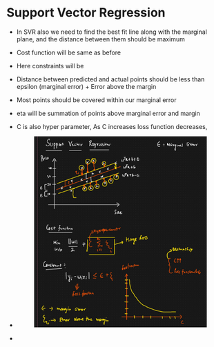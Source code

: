 # Support Vector Regression

* In SVR also we need to find the best fit line along with the marginal plane, and the distance between them should be maximum
* Cost function will be same as before
* Here constraints will be&#x20;
* Distance between predicted and actual points should be less than epsilon (marginal error) + Error above the margin
* Most points should be covered within our marginal error
* eta will be summation of points above marginal error and margin
* C is also hyper parameter, As C increases loss function decreases,&#x20;
*   &#x20;

    <figure><img src="../../.gitbook/assets/image (21) (1).png" alt=""><figcaption></figcaption></figure>
*
